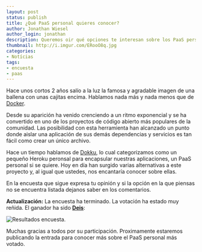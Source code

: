```yaml
---
layout: post
status: publish
title: ¿Qué PaaS personal quieres conocer?
author: Jonathan Wiesel
author_login: jonathan
description: Queremos oir qué opciones te interesan sobre los PaaS personales.
thumbnail: http://i.imgur.com/ERooO8q.jpg
categories:
- Notícias
tags:
- encuesta
- paas
---
```

Hace unos cortos 2 años salío a la luz la famosa y agradable imagen de una ballena con unas cajitas encima.
Hablamos nada más y nada menos que de [Docker](http://codehero.co/como-instalar-y-usar-docker/).

Desde su aparición ha venido crenciendo a un ritmo exponencial y se ha convertido en uno de los proyectos de código abierto más
populares de la comunidad. Las posibilidad con esta herramienta han alcanzado un punto donde aislar una aplicación de sus demás
dependencias y servicios es tan fácil como crear un único archivo.

Hace un tiempo hablamos de [Dokku](http://codehero.co/como-instalar-y-utilizar-dokku), lo cual categorizamos como un pequeño Heroku peronsal para encapsular nuestras aplicaciones, un PaaS personal si se quiere. Hoy en día han surgido varias alternativas a este proyecto y, al igual que ustedes, nos encantaría conocer sobre ellas.

En la encuesta que sigue expresa tu opinión y si la opción en la que piensas no se encuentra listada dejanos saber en los comentarios.

**Actualización:** La encuesta ha terminado. La votación ha estado muy reñida. El ganador ha sido **[Deis](http://deis.io/)**:

![Resultados encuesta](http://i.imgur.com/whTUbzp.png).

Muchas gracias a todos por su participación. Proximamente estaremos publicando la entrada para conocer más sobre el PaaS personal más votado.
